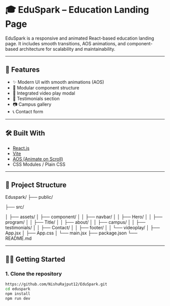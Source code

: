 # 🎓 EduSpark – Education Landing Page

EduSpark is a responsive and animated React-based education landing page. It includes smooth transitions, AOS animations, and component-based architecture for scalability and maintainability.

---

## 🚀 Features

- ✨ Modern UI with smooth animations (AOS)
- 🧩 Modular component structure
- 🎥 Integrated video play modal
- 💬 Testimonials section
- 📷 Campus gallery
- 📞 Contact form

---

## 🛠️ Built With

- [React.js](https://reactjs.org/)
- [Vite](https://vitejs.dev/)
- [AOS (Animate on Scroll)](https://michalsnik.github.io/aos/)
- CSS Modules / Plain CSS

---
## 📁 Project Structure

Eduspark/
├── public/

├── src/

│ ├── assets/
│ ├── component/
│ │ ├── navbar/
│ │ ├── Hero/
│ │ ├── program/
│ │ ├── Title/
│ │ ├── about/
│ │ ├── campus/
│ │ ├── testimonials/
│ │ ├── Contact/
│ │ ├── footer/
│ │ └── videoplay/
│ ├── App.jsx
│ ├── App.css
│ └── main.jsx
├── package.json
└── README.md


---

## 🧑‍💻 Getting Started

### 1. Clone the repository

```bash
https://github.com/NishuRajput12/EduSpark.git
cd eduspark
npm install
npm run dev





